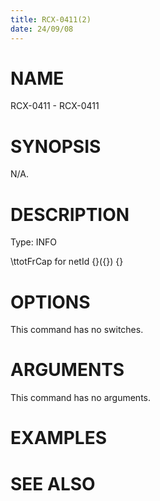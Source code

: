 ```yaml
---
title: RCX-0411(2)
date: 24/09/08
---
```


# NAME

RCX-0411 - RCX-0411

# SYNOPSIS

N/A.

# DESCRIPTION

Type: INFO

\ttotFrCap for netId {}({}) {}

# OPTIONS

This command has no switches.

# ARGUMENTS

This command has no arguments.

# EXAMPLES

# SEE ALSO
